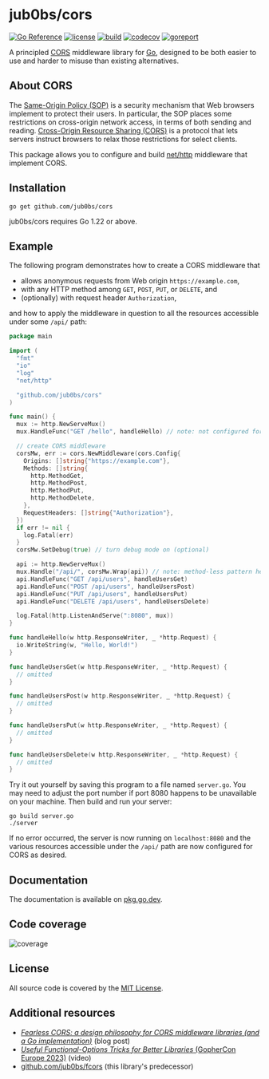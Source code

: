 # jub0bs/cors

[![Go Reference](https://pkg.go.dev/badge/github.com/jub0bs/cors.svg)](https://pkg.go.dev/github.com/jub0bs/cors)
[![license](https://img.shields.io/badge/License-MIT-yellow.svg?style=flat)](https://github.com/jub0bs/cors/raw/main/LICENSE)
[![build](https://github.com/jub0bs/cors/actions/workflows/cors.yml/badge.svg)](https://github.com/jub0bs/cors/actions/workflows/cors.yml)
[![codecov](https://codecov.io/gh/jub0bs/cors/branch/main/graph/badge.svg?token=N208BHWQTM)](https://app.codecov.io/gh/jub0bs/cors/tree/main)
[![goreport](https://goreportcard.com/badge/jub0bs/cors)](https://goreportcard.com/report/jub0bs/cors)

A principled [CORS][mdn-cors] middleware library for [Go][golang],
designed to be both easier to use and harder to misuse
than existing alternatives.

## About CORS

The [Same-Origin Policy (SOP)][mdn-sop] is a security mechanism that
Web browsers implement to protect their users.
In particular, the SOP places some restrictions on cross-origin network access,
in terms of both sending and reading.
[Cross-Origin Resource Sharing (CORS)][mdn-cors] is a protocol that
lets servers instruct browsers to relax those restrictions for select clients.

This package allows you to configure and build [net/http][net-http] middleware
that implement CORS.

## Installation

```shell
go get github.com/jub0bs/cors
```

jub0bs/cors requires Go 1.22 or above.

## Example

The following program demonstrates how to create a CORS middleware that

- allows anonymous requests from Web origin `https://example.com`,
- with any HTTP method among `GET`, `POST`, `PUT`, or `DELETE`, and
- (optionally) with request header `Authorization`,

and how to apply the middleware in question to all the resources accessible
under some `/api/` path:

```go
package main

import (
  "fmt"
  "io"
  "log"
  "net/http"

  "github.com/jub0bs/cors"
)

func main() {
  mux := http.NewServeMux()
  mux.HandleFunc("GET /hello", handleHello) // note: not configured for CORS

  // create CORS middleware
  corsMw, err := cors.NewMiddleware(cors.Config{
    Origins: []string{"https://example.com"},
    Methods: []string{
      http.MethodGet,
      http.MethodPost,
      http.MethodPut,
      http.MethodDelete,
    },
    RequestHeaders: []string{"Authorization"},
  })
  if err != nil {
    log.Fatal(err)
  }
  corsMw.SetDebug(true) // turn debug mode on (optional)

  api := http.NewServeMux()
  mux.Handle("/api/", corsMw.Wrap(api)) // note: method-less pattern here
  api.HandleFunc("GET /api/users", handleUsersGet)
  api.HandleFunc("POST /api/users", handleUsersPost)
  api.HandleFunc("PUT /api/users", handleUsersPut)
  api.HandleFunc("DELETE /api/users", handleUsersDelete)

  log.Fatal(http.ListenAndServe(":8080", mux))
}

func handleHello(w http.ResponseWriter, _ *http.Request) {
  io.WriteString(w, "Hello, World!")
}

func handleUsersGet(w http.ResponseWriter, _ *http.Request) {
  // omitted
}

func handleUsersPost(w http.ResponseWriter, _ *http.Request) {
  // omitted
}

func handleUsersPut(w http.ResponseWriter, _ *http.Request) {
  // omitted
}

func handleUsersDelete(w http.ResponseWriter, _ *http.Request) {
  // omitted
}
```

Try it out yourself by saving this program to a file named `server.go`.
You may need to adjust the port number if port 8080 happens to be unavailable
on your machine. Then build and run your server:

```shell
go build server.go
./server
```

If no error occurred, the server is now running on `localhost:8080` and
the various resources accessible under the `/api/` path are now configured
for CORS as desired.

## Documentation

The documentation is available on [pkg.go.dev][pkgsite].

## Code coverage

![coverage](https://codecov.io/gh/jub0bs/cors/branch/main/graphs/sunburst.svg?token=N208BHWQTM)

## License

All source code is covered by the [MIT License][license].

## Additional resources

- [_Fearless CORS: a design philosophy for CORS middleware libraries
(and a Go implementation)_][fearless-cors] (blog post)
- [_Useful Functional-Options Tricks for Better Libraries_
(GopherCon Europe 2023)][funcopts] (video)
- [github.com/jub0bs/fcors][fcors] (this library's predecessor)

[fcors]: https://github.com/jub0bs/fcors
[fearless-cors]: https://jub0bs.com/posts/2023-02-08-fearless-cors/
[funcopts]: https://www.youtube.com/watch?v=5uM6z7RnReE
[golang]: https://go.dev/
[license]: https://github.com/jub0bs/cors/blob/main/LICENSE
[mdn-cors]: https://developer.mozilla.org/en-US/docs/Web/HTTP/CORS
[mdn-sop]: https://developer.mozilla.org/en-US/docs/Web/Security/Same-origin_policy
[net-http]: https://pkg.go.dev/net/http
[pkgsite]: https://pkg.go.dev/github.com/jub0bs/cors
